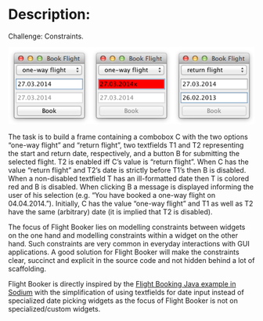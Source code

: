 # Description:

Challenge: Constraints.

![how Flight Booker should work](https://github.com/blalina/flight_booker/blob/main/ScreenShots/bookflight.png)

The task is to build a frame containing a combobox C with the two options “one-way flight” and “return flight”, two textfields T1 and T2 representing the start and return date, respectively, and a button B for submitting the selected flight. T2 is enabled iff C’s value is “return flight”. When C has the value “return flight” and T2’s date is strictly before T1’s then B is disabled. When a non-disabled textfield T has an ill-formatted date then T is colored red and B is disabled. When clicking B a message is displayed informing the user of his selection (e.g. “You have booked a one-way flight on 04.04.2014.”). Initially, C has the value “one-way flight” and T1 as well as T2 have the same (arbitrary) date (it is implied that T2 is disabled).

The focus of Flight Booker lies on modelling constraints between widgets on the one hand and modelling constraints within a widget on the other hand. Such constraints are very common in everyday interactions with GUI applications. A good solution for Flight Booker will make the constraints clear, succinct and explicit in the source code and not hidden behind a lot of scaffolding.

Flight Booker is directly inspired by the [Flight Booking Java example in Sodium](http://ww25.blog.reactiveprogramming.org/?p=21&subid1=20220302-0334-4002-8ce3-3fe2212ae109) with the simplification of using textfields for date input instead of specialized date picking widgets as the focus of Flight Booker is not on specialized/custom widgets.